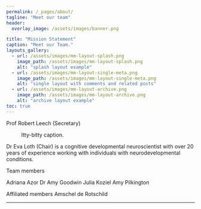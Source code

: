 ```yaml
---
permalink: /_pages/about/
tagline: "Meet our team"
header:
  overlay_image: /assets/images/banner.png

title: "Mission Statement"
caption: "Meet our Team."
layouts_gallery:
  - url: /assets/images/mm-layout-splash.png
    image_path: /assets/images/mm-layout-splash.png
    alt: "splash layout example"
  - url: /assets/images/mm-layout-single-meta.png
    image_path: /assets/images/mm-layout-single-meta.png
    alt: "single layout with comments and related posts"
  - url: /assets/images/mm-layout-archive.png
    image_path: /assets/images/mm-layout-archive.png
    alt: "archive layout example"
toc: true
---
```

Prof Robert Leech (Secretary)


<figure style="width: 150px" class="align-left">
  <img src="{{ site.url }}{{ site.baseurl }}/assets/images/eva_loth.jpg" alt="">
  <figcaption>Itty-bitty caption.</figcaption>
</figure>
Dr Eva Loth (Chair) is a cognitive developmental neuroscientist with over 20 years of experience working with individuals with neurodevelopmental conditions.


Team members

Adriana Azor 
Dr Amy Goodwin
Julia Koziel
Amy Pilkington


Affiliated members
Amschel de Rotschild


<!-- [Install the Theme]({{ "/docs/quick-start-guide/" | relative_url }}){: .btn .btn--success .btn--large} -->

---

